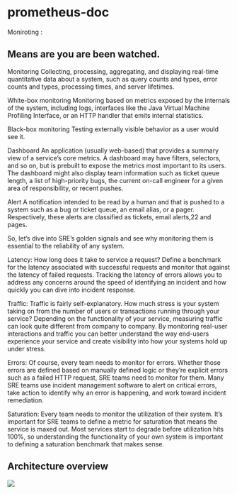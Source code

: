 # prometheus-doc


Moniroting :

## Means are you are been watched.

Monitoring
Collecting, processing, aggregating, and displaying real-time quantitative data about a system, such as query counts and types, error counts and types, processing times, and server lifetimes.

White-box monitoring
Monitoring based on metrics exposed by the internals of the system, including logs, interfaces like the Java Virtual Machine Profiling Interface, or an HTTP handler that emits internal statistics.

Black-box monitoring
Testing externally visible behavior as a user would see it.

Dashboard
An application (usually web-based) that provides a summary view of a service’s core metrics. A dashboard may have filters, selectors, and so on, but is prebuilt to expose the metrics most important to its users. The dashboard might also display team information such as ticket queue length, a list of high-priority bugs, the current on-call engineer for a given area of responsibility, or recent pushes.

Alert
A notification intended to be read by a human and that is pushed to a system such as a bug or ticket queue, an email alias, or a pager. Respectively, these alerts are classified as tickets, email alerts,22 and pages.


So, let’s dive into SRE’s golden signals and see why monitoring them is essential to the reliability of any system.

Latency: How long does it take to service a request? Define a benchmark for the latency associated with successful requests and monitor that against the latency of failed requests. Tracking the latency of errors allows you to address any concerns around the speed of identifying an incident and how quickly you can dive into incident response.

Traffic: Traffic is fairly self-explanatory. How much stress is your system taking on from the number of users or transactions running through your service? Depending on the functionality of your service, measuring traffic can look quite different from company to company. By monitoring real-user interactions and traffic you can better understand the way end-users experience your service and create visibility into how your systems hold up under stress.

Errors: Of course, every team needs to monitor for errors. Whether those errors are defined based on manually defined logic or they’re explicit errors such as a failed HTTP request, SRE teams need to monitor for them. Many SRE teams use incident management software to alert on critical errors, take action to identify why an error is happening, and work toward incident remediation.

Saturation: Every team needs to monitor the utilization of their system. It’s important for SRE teams to define a metric for saturation that means the service is maxed out. Most services start to degrade before utilization hits 100%, so understanding the functionality of your own system is important to defining a saturation benchmark that makes sense.



## Architecture overview

![](https://cdn.jsdelivr.net/gh/prometheus/prometheus@c34257d069c630685da35bcef084632ffd5d6209/documentation/images/architecture.svg)
